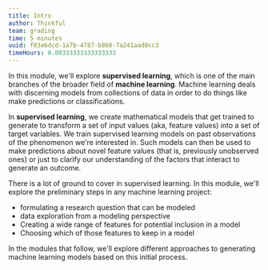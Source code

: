 ```yaml
---
title: Intro
author: Thinkful
team: grading
time: 5 minutes
uuid: f03e6dcd-1a7b-4787-b860-7a241aad0cc3
timeHours: 0.08333333333333333
---
```


In this module, we'll explore **supervised learning**, which is one of the main branches of the broader field of **machine learning**. Machine learning deals with discerning models from collections of data in order to do things like make predictions or classifications.

In **supervised learning**, we create mathematical models that get trained to generate to transform a set of input values (aka, feature values) into a set of target variables. We train supervised learning models on past observations of the phenomenon we're interested in. Such models can then be used to make predictions about novel feature values (that is, previously unobserved ones) or just to clarify our understanding of the factors that interact to generate an outcome.

There is a lot of ground to cover in supervised learning. In this module, we'll explore the preliminary steps in any machine learning project: 

* formulating a research question that can be modeled
* data exploration from a modeling perspective
* Creating a wide range of features for potential inclusion in a model
* Choosing which of those features to keep in a model

In the modules that follow, we'll explore different approaches to generating machine learning models based on this initial process.

